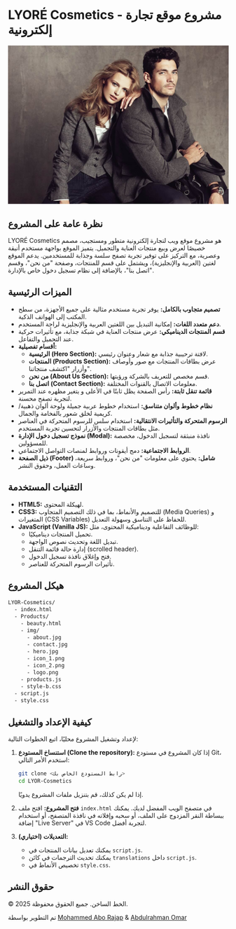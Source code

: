 # LYORÉ Cosmetics - مشروع موقع تجارة إلكترونية

![Hero Image](Products/img/hero.jpg)

## نظرة عامة على المشروع

LYORÉ Cosmetics هو مشروع موقع ويب لتجارة إلكترونية متطور ومستجيب، مصمم خصيصًا لعرض وبيع منتجات العناية والتجميل. يتميز الموقع بواجهة مستخدم أنيقة وعصرية، مع التركيز على توفير تجربة تصفح سلسة وجذابة للمستخدمين. يدعم الموقع لغتين (العربية والإنجليزية)، ويشتمل على قسم للمنتجات، وصفحة "من نحن"، وقسم "اتصل بنا"، بالإضافة إلى نظام تسجيل دخول خاص بالإدارة.

## الميزات الرئيسية

*   **تصميم متجاوب بالكامل:** يوفر تجربة مستخدم مثالية على جميع الأجهزة، من سطح المكتب إلى الهواتف الذكية.
*   **دعم متعدد اللغات:** إمكانية التبديل بين اللغتين العربية والإنجليزية لراحة المستخدم.
*   **قسم المنتجات الديناميكي:** عرض منتجات العناية في شبكة جذابة، مع تأثيرات حركية عند التحميل والتفاعل.
*   **أقسام تفصيلية:**
    *   **الرئيسية (Hero Section):** لافتة ترحيبية جذابة مع شعار وعنوان رئيسي.
    *   **المنتجات (Products Section):** عرض بطاقات المنتجات مع صور وأوصاف وأزرار "اكتشف منتجاتنا".
    *   **من نحن (About Us Section):** قسم مخصص للتعريف بالشركة ورؤيتها.
    *   **اتصل بنا (Contact Section):** معلومات الاتصال بالقنوات المختلفة.
*   **قائمة تنقل ثابتة:** رأس الصفحة يظل ثابتًا في الأعلى و يتغير مظهره عند التمرير لتجربة تصفح محسنة.
*   **نظام خطوط وألوان متناسق:** استخدام خطوط عربية جميلة ولوحة ألوان ذهبية/كريمية لخلق شعور بالفخامة والجمال.
*   **الرسوم المتحركة والتأثيرات الانتقالية:** استخدام سلس للرسوم المتحركة في العناصر مثل بطاقات المنتجات والأزرار لتحسين تجربة المستخدم.
*   **نموذج تسجيل دخول الإدارة (Modal):** نافذة منبثقة لتسجيل الدخول، مخصصة للمسؤولين.
*   **الروابط الاجتماعية:** دمج أيقونات وروابط لمنصات التواصل الاجتماعي.
*   **ذيل الصفحة (Footer) شامل:** يحتوي على معلومات "من نحن"، وروابط سريعة، وساعات العمل، وحقوق النشر.

## التقنيات المستخدمة

*   **HTML5:** لهيكلة المحتوى.
*   **CSS3:** للتصميم والأنماط، بما في ذلك التصميم المتجاوب (Media Queries) و المتغيرات (CSS Variables) للحفاظ على التناسق وسهولة التعديل.
*   **JavaScript (Vanilla JS):** للوظائف التفاعلية وديناميكية المحتوى، مثل:
    *   تحميل المنتجات ديناميكيًا.
    *   تبديل اللغة وتحديث نصوص الواجهة.
    *   إدارة حالة قائمة التنقل (scrolled header).
    *   فتح وإغلاق نافذة تسجيل الدخول.
    *   تأثيرات الرسوم المتحركة للعناصر.

## هيكل المشروع

```
LYOR-Cosmetics/
  - index.html
  - Products/
    - beauty.html
    - img/
      - about.jpg
      - contact.jpg
      - hero.jpg
      - icon_1.png
      - icon_2.png
      - logo.png
    - products.js
    - style-b.css
  - script.js
  - style.css
```

## كيفية الإعداد والتشغيل

لإعداد وتشغيل المشروع محليًا، اتبع الخطوات التالية:

1.  **استنساخ المستودع (Clone the repository):**
    إذا كان المشروع في مستودع Git، استخدم الأمر التالي:
    ```bash
    git clone <رابط المستودع الخاص بك>
    cd LYOR-Cosmetics
    ```
    إذا لم يكن كذلك، قم بتنزيل ملفات المشروع يدويًا.

2.  **فتح المشروع:**
    افتح ملف `index.html` في متصفح الويب المفضل لديك. يمكنك ببساطة النقر المزدوج على الملف، أو سحبه وإفلاته في نافذة المتصفح، أو استخدام إضافة "Live Server" في VS Code لتجربة أفضل.

3.  **التعديلات (اختياري):**
    *   يمكنك تعديل بيانات المنتجات في `script.js`.
    *   يمكنك تحديث الترجمات في كائن `translations` داخل `script.js`.
    *   تخصيص الأنماط في `style.css`.

## حقوق النشر

© 2025 الخط الساخن. جميع الحقوق محفوظة.

تم التطوير بواسطة [Mohammed Abo Rajap](https://www.facebook.com/profile.php?id=61553690433032&locale=ar_AR) & [Abdulrahman Omar](https://www.facebook.com/abdogogo081?locale=ar_AR) 